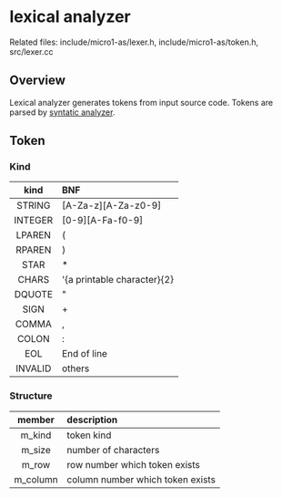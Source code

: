 # lexical analyzer

Related files: include/micro1-as/lexer.h, include/micro1-as/token.h, src/lexer.cc

## Overview

Lexical analyzer generates tokens from input source code. Tokens are parsed by [syntatic analyzer](parser.md).

## Token

### Kind

| kind    | BNF                         |
|:-------:|:----------------------------|
| STRING  | \[A-Za-z\]\[A-Za-z0-9\]     |
| INTEGER | \[0-9\]\[A-Fa-f0-9\]        |
| LPAREN  | (                           |
| RPAREN  | )                           |
| STAR    | *                           |
| CHARS   | '{a printable character}{2} |
| DQUOTE  | "                           |
| SIGN    | +|-                         |
| COMMA   | ,                           |
| COLON   | :                           |
| EOL     | End of line                 |
| INVALID | others                      |

### Structure

| member    | description                      |
|:---------:|:---------------------------------|
| m\_kind   | token kind                       |
| m\_size   | number of characters             |
| m\_row    | row number which token exists    |
| m\_column | column number which token exists |
